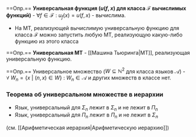 ==Опр.== **Универсальная функция ($u(f, x)$ для класса $\mathcal{F}$ вычислимых функций)** - $\forall f \in \mathcal{F}\ :\ u_{f}(x) = u(f, x)$ - вычислима.

- На МТ, реализующей вычислимую универсальную функцию для класса $\mathcal{F}$ можно запустить любую МТ, реализующую какую-либо функцию из этого класса

==Опр.== **Универсальная МТ** - [[Машина Тьюринга|МТ]], реализующая универсальную функцию.

==Опр.== Универсальное множество ($W \subseteq \mathbb{N}^2$ для класса языков $\mathcal{A}$) - $\forall\ W_n = \{x\ |\ (n, x) \in W\}\ :\ W_n \in \mathcal{A}$ и других множеств в классе нет.

### Теорема об универсальном множестве в иерархии

- Язык, универсальный для $\Sigma_n$ лежит в $\Sigma_n$ и не лежит в $\Pi_n$
- Язык, универсальный для $\Pi_n$ лежит в $\Pi_n$ и не лежит в $\Sigma_n$

(см. [[Арифметическая иерархия|Арифметическую иерархию]])
